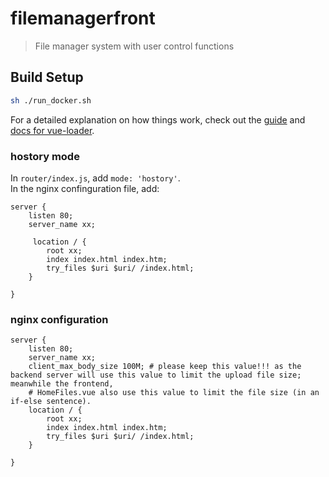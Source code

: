 # filemanagerfront

> File manager system with user control functions

## Build Setup

``` bash
sh ./run_docker.sh
```

For a detailed explanation on how things work, check out the [guide](http://vuejs-templates.github.io/webpack/) and [docs for vue-loader](http://vuejs.github.io/vue-loader).  

### hostory mode
In `router/index.js`, add `mode: 'hostory'`.  
In the nginx confinguration file, add:  
```
server {
    listen 80;
    server_name xx;

     location / {
        root xx;
        index index.html index.htm;
        try_files $uri $uri/ /index.html;
    }
   
}
```

### nginx configuration
```
server {
    listen 80;
    server_name xx;
    client_max_body_size 100M; # please keep this value!!! as the backend server will use this value to limit the upload file size; meanwhile the frontend, 
    # HomeFiles.vue also use this value to limit the file size (in an if-else sentence).
    location / {
        root xx;
        index index.html index.htm;
        try_files $uri $uri/ /index.html;
    }
   
}
```
